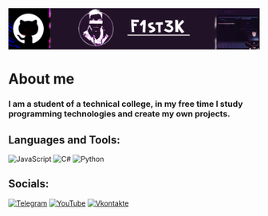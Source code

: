 <img src = "https://github.com/F1st3K/F1st3K/blob/main/assets/Header.png">

# About me
### I am a student of a technical college, in my free time I study programming technologies and create my own projects.
## Languages and Tools:

![JavaScript](https://img.shields.io/badge/-JavaScript-090909?style=for-the-badge&amp;logo=JavaScript&amp;logoColor=E9D54D)
![C#](https://img.shields.io/badge/-C%23-652076?style=for-the-badge&amp;logo=C#;logoColor=652076)
![Python](https://img.shields.io/badge/-Python-007BB6?style=for-the-badge&amp;logo=Python&amp;logoColor=E9D54D)

## Socials:
[![Telegram](https://img.shields.io/badge/-Telegram-090909?style=for-the-badge&amp;logo=telegram&amp;logoColor=27A0D9)](https://t.me/f1st3k)
[![YouTube](https://img.shields.io/badge/-YouTube-090909?style=for-the-badge&amp;logo=YouTube&amp;logoColor=FF0000)](https://www.youtube.com/channel/UCzk8qCVxCBnMx8TexjtQNJw)
[![Vkontakte](https://img.shields.io/badge/-Vkontakte-090909?style=for-the-badge&amp;logo=Vk&amp;logoColor=4F7DB3)](https://vk.com/f1st3k)
